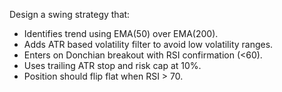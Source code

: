 Design a swing strategy that:
- Identifies trend using EMA(50) over EMA(200).
- Adds ATR based volatility filter to avoid low volatility ranges.
- Enters on Donchian breakout with RSI confirmation (<60).
- Uses trailing ATR stop and risk cap at 10%.
- Position should flip flat when RSI > 70.

